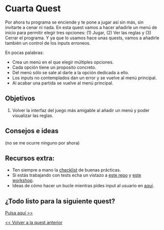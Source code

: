 # Cuarta Quest

Por ahora tu programa se enciende y te pone a jugar así sin más, sin invitarte a cenar ni nada. En esta quest vamos a hacer añadirle un menú de inicio para permitir elegir tres opciones: (1) Jugar, (2) Ver las reglas y (3) Cerrar el programa. Y ya que lo usamos hace unas quests, vamos a añadirle también un control de los inputs erroneos.

En pocas palabras:
* Crea un menú en el que elegir múltiples opciones.
* Cada opción tiene un proposito concreto.
* Del menú sólo se sale al darle a la opción dedicada a ello.
* Los inputs no contemplados dan un error y se vuelve al menú principal.
* Al acabar una partida se vuelve al menú principal.

## Objetivos

1. Volver la interfaz del juego más amigable al añadir un menú y poder visualizar las reglas.

## Consejos e ideas

(no se me ocurre ninguno por ahora)

## Recursos extra:
- Ten siempre a mano la [checklist](../checklist.md) de buenas prácticas.
- Si estás trabajando con tests echa un vistazo a [este repo](https://github.com/Marvalero/workshop-introduccion-al-testeo-en-javascript) y [este workshop](https://www.linkedin.com/posts/maria-valero-campa%C3%B1a_javascript-testing-escribirtests-activity-7034491159649394688-YbIi?utm_source=share&utm_medium=member_desktop).
- Ideas de cómo hacer un bucle mientras pides input al usuario en [aquí](https://github.com/rucev/LearningProjects/tree/main/JavaScript/PromisesMenu).

## ¿Todo listo para la siguiente quest?
[Pulsa aquí >>](./quest5.md)

[<< Volver a la quest anterior](./quest3.md)